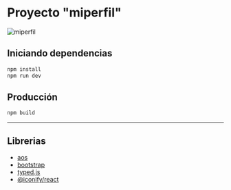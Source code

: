 # Proyecto "miperfil"

![miperfil](https://joancochachi.com/public/miperfil_screen.png)

## Iniciando dependencias

```bash
npm install
npm run dev
```

## Producción

```bash
npm build
```

---

## Librerias

- [aos](https://michalsnik.github.io/aos/)
- [bootstrap](https://getbootstrap.com/)
- [typed.js](https://mattboldt.com/demos/typed-js/)
- [@iconify/react](https://docs.iconify.design/icon-components/react/)
